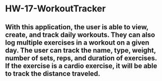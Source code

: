 # HW-17-WorkoutTracker

## With this application, the user is able to view, create, and track daily workouts. They can also log multiple exercises in a workout on a given day. The user can track the name, type, weight, number of sets, reps, and duration of exercises. If the exercise is a cardio exercise, it will be able to track the distance traveled.
